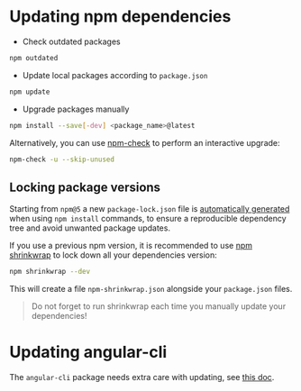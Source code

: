 # Updating npm dependencies

- Check outdated packages
```sh
npm outdated
```

- Update local packages according to `package.json`
```sh
npm update
```

- Upgrade packages manually
```sh
npm install --save[-dev] <package_name>@latest
```

Alternatively, you can use [npm-check](https://github.com/dylang/npm-check) to perform an interactive upgrade:
```sh
npm-check -u --skip-unused
```

## Locking package versions

Starting from `npm@5` a new `package-lock.json` file is
[automatically generated](https://docs.npmjs.com/files/package-locks) when using `npm install` commands, to ensure a
reproducible dependency tree and avoid unwanted package updates.

If you use a previous npm version, it is recommended to use [npm shrinkwrap](https://docs.npmjs.com/cli/shrinkwrap) to
lock down all your dependencies version:
```sh
npm shrinkwrap --dev
```

This will create a file `npm-shrinkwrap.json` alongside your `package.json` files.

> Do not forget  to run shrinkwrap each time you manually update your dependencies!

# Updating angular-cli

The `angular-cli` package needs extra care with updating, see
[this doc](https://github.com/angular/angular-cli#updating-angular-cli).
